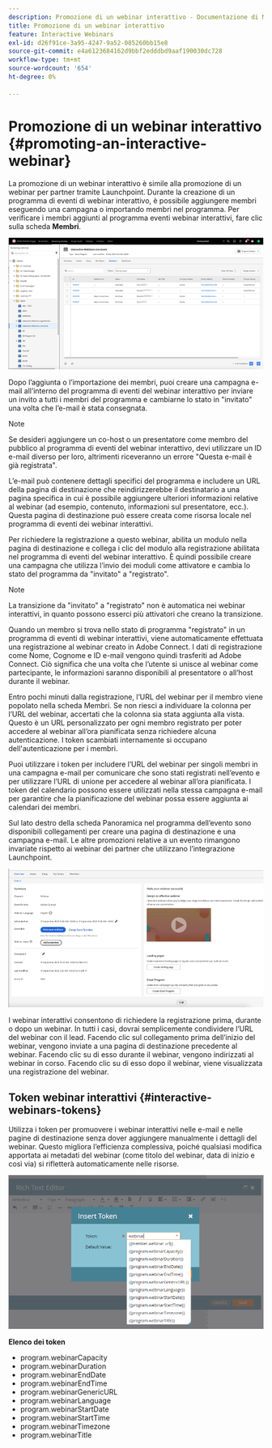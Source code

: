 ```yaml
---
description: Promozione di un webinar interattivo - Documentazione di Marketo - Documentazione del prodotto
title: Promozione di un webinar interattivo
feature: Interactive Webinars
exl-id: d26f91ce-3a95-4247-9a52-085260bb15e8
source-git-commit: e4a6123684162d9bbf2edddbd9aaf190030dc728
workflow-type: tm+mt
source-wordcount: '654'
ht-degree: 0%

---
```


# Promozione di un webinar interattivo {#promoting-an-interactive-webinar}

La promozione di un webinar interattivo è simile alla promozione di un webinar per partner tramite Launchpoint. Durante la creazione di un programma di eventi di webinar interattivo, è possibile aggiungere membri eseguendo una campagna o importando membri nel programma. Per verificare i membri aggiunti al programma eventi webinar interattivi, fare clic sulla scheda **Membri**.

![](assets/promoting-an-interactive-webinar-1.png)

Dopo l’aggiunta o l’importazione dei membri, puoi creare una campagna e-mail all’interno del programma di eventi del webinar interattivo per inviare un invito a tutti i membri del programma e cambiarne lo stato in &quot;invitato&quot; una volta che l’e-mail è stata consegnata.

>[!NOTE]
>
>Se desideri aggiungere un co-host o un presentatore come membro del pubblico al programma di eventi del webinar interattivo, devi utilizzare un ID e-mail diverso per loro, altrimenti riceveranno un errore &quot;Questa e-mail è già registrata&quot;.

L’e-mail può contenere dettagli specifici del programma e includere un URL della pagina di destinazione che reindirizzerebbe il destinatario a una pagina specifica in cui è possibile aggiungere ulteriori informazioni relative al webinar (ad esempio, contenuto, informazioni sul presentatore, ecc.). Questa pagina di destinazione può essere creata come risorsa locale nel programma di eventi dei webinar interattivi.

Per richiedere la registrazione a questo webinar, abilita un modulo nella pagina di destinazione e collega i clic del modulo alla registrazione abilitata nel programma di eventi del webinar interattivo. È quindi possibile creare una campagna che utilizza l’invio dei moduli come attivatore e cambia lo stato del programma da &quot;invitato&quot; a &quot;registrato&quot;.

>[!NOTE]
>
>La transizione da &quot;invitato&quot; a &quot;registrato&quot; non è automatica nei webinar interattivi, in quanto possono esserci più attivatori che creano la transizione.

Quando un membro si trova nello stato di programma &quot;registrato&quot; in un programma di eventi di webinar interattivi, viene automaticamente effettuata una registrazione al webinar creato in Adobe Connect. I dati di registrazione come Nome, Cognome e ID e-mail vengono quindi trasferiti ad Adobe Connect. Ciò significa che una volta che l’utente si unisce al webinar come partecipante, le informazioni saranno disponibili al presentatore o all’host durante il webinar.

Entro pochi minuti dalla registrazione, l’URL del webinar per il membro viene popolato nella scheda Membri. Se non riesci a individuare la colonna per l’URL del webinar, accertati che la colonna sia stata aggiunta alla vista. Questo è un URL personalizzato per ogni membro registrato per poter accedere al webinar all’ora pianificata senza richiedere alcuna autenticazione. I token scambiati internamente si occupano dell&#39;autenticazione per i membri.

Puoi utilizzare i token per includere l’URL del webinar per singoli membri in una campagna e-mail per comunicare che sono stati registrati nell’evento e per utilizzare l’URL di unione per accedere al webinar all’ora pianificata. I token del calendario possono essere utilizzati nella stessa campagna e-mail per garantire che la pianificazione del webinar possa essere aggiunta ai calendari dei membri.

Sul lato destro della scheda Panoramica nel programma dell’evento sono disponibili collegamenti per creare una pagina di destinazione e una campagna e-mail. Le altre promozioni relative a un evento rimangono invariate rispetto ai webinar dei partner che utilizzano l’integrazione Launchpoint.

![](assets/promoting-an-interactive-webinar-2.png)

I webinar interattivi consentono di richiedere la registrazione prima, durante o dopo un webinar. In tutti i casi, dovrai semplicemente condividere l’URL del webinar con il lead. Facendo clic sul collegamento prima dell’inizio del webinar, vengono inviate a una pagina di destinazione precedente al webinar. Facendo clic su di esso durante il webinar, vengono indirizzati al webinar in corso. Facendo clic su di esso dopo il webinar, viene visualizzata una registrazione del webinar.

## Token webinar interattivi {#interactive-webinars-tokens}

Utilizza i token per promuovere i webinar interattivi nelle e-mail e nelle pagine di destinazione senza dover aggiungere manualmente i dettagli del webinar. Questo migliora l’efficienza complessiva, poiché qualsiasi modifica apportata ai metadati del webinar (come titolo del webinar, data di inizio e così via) si rifletterà automaticamente nelle risorse.

![](assets/promoting-an-interactive-webinar-3.png)

**Elenco dei token**

* program.webinarCapacity
* program.webinarDuration
* program.webinarEndDate
* program.webinarEndTime
* program.webinarGenericURL
* program.webinarLanguage
* program.webinarStartDate
* program.webinarStartTime
* program.webinarTimezone
* program.webinarTitle
